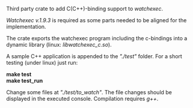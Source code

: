 Third party crate to add C(C++)-binding support to _watchexec_. 

_Watchexec_ _v.1.9.3_ is required as some parts needed to be aligned for the implementation.

The crate exports the watchexec program including the c-bindings into a dynamic library (linux: _libwatchexec_c.so_).

A sample C++ application is appended to the _"./test"_ folder. For a short testing (under linux) just run:

**make test**  
**make test_run**

Change some files at _"./test/to_watch"_. The file changes should be displayed in the executed console. Compilation requires _g++_.